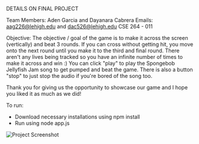 DETAILS ON FINAL PROJECT

Team Members: Aden Garcia and Dayanara Cabrera
Emails: aag226@lehigh.edu and dac526@lehigh.edu
CSE 264 - 011

Objective: The objective / goal of the game is to make it across the screen (vertically) and beat 3 rounds. 
           If you can cross without getting hit, you move onto the next round until you make it to the third and final round. 
           There aren't any lives being tracked so you have an infinite number of times to make it across and win :)
           You can click "play" to play the Spongebob Jellyfish Jam song to get pumped and beat the game.
           There is also a button "stop" to just stop the audio if you're bored of the song too.

Thank you for giving us the opportunity to showcase our game and I hope you liked it as much as we did!

To run:

- Download necessary installations using npm install
- Run using node app.js

![Project Screenshot](..\images\crossyroadsrunning.png)

